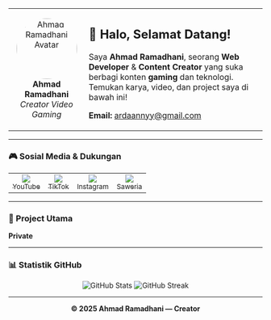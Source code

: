 <!-- README.md untuk profil Ahmad Ramadhani -->

<table align="center" width="100%">
  <tr>
    <td align="center" width="30%">
      <img src="https://avatars.githubusercontent.com/u/141151527?v=4" width="120" style="border-radius:50%;" alt="Ahmad Ramadhani Avatar">
      <br>
      <b>Ahmad Ramadhani</b>
      <br>
      <i>Creator Video Gaming</i>
    </td>
    <td width="70%">
      <h2>👋 Halo, Selamat Datang!</h2>
      <p>
        Saya <b>Ahmad Ramadhani</b>, seorang <b>Web Developer</b> & <b>Content Creator</b> yang suka berbagi konten <b>gaming</b> dan teknologi.<br>
        Temukan karya, video, dan project saya di bawah ini!
      </p>
      <p>
        <b>Email:</b> <a href="mailto:ardaannyy@gmail.com">ardaannyy@gmail.com</a>
      </p>
    </td>
  </tr>
</table>

---

### 🎮 Sosial Media & Dukungan

<table>
  <tr>
    <td align="center">
      <a href="https://www.youtube.com/channel/UC_HCI02Lu4sCLH2j7soRWQg">
        <img src="https://img.shields.io/badge/YouTube-FF0000?style=for-the-badge&logo=youtube&logoColor=white"><br>
        <sub>YouTube</sub>
      </a>
    </td>
    <td align="center">
      <a href="https://www.tiktok.com/@daannyy62">
        <img src="https://img.shields.io/badge/TikTok-000000?style=for-the-badge&logo=tiktok&logoColor=white"><br>
        <sub>TikTok</sub>
      </a>
    </td>
    <td align="center">
      <a href="https://www.instagram.com/ardaannyy/">
        <img src="https://img.shields.io/badge/Instagram-E4405F?style=for-the-badge&logo=instagram&logoColor=white"><br>
        <sub>Instagram</sub>
      </a>
    </td>
    <td align="center">
      <a href="https://saweria.co/danny62">
        <img src="https://img.shields.io/badge/Saweria-FFD700?style=for-the-badge&logo=buymeacoffee&logoColor=black"><br>
        <sub>Saweria</sub>
      </a>
    </td>
  </tr>
</table>

---

### 🛒 Project Utama

**Private**

---

### 📊 Statistik GitHub

<p align="center">
  <img src="https://github-readme-stats.vercel.app/api?username=ardannydev&show_icons=true&theme=gruvbox" alt="GitHub Stats" />
  <img src="https://github-readme-streak-stats.herokuapp.com/?user=ardannydev&theme=gruvbox" alt="GitHub Streak" />
</p>

---

<p align="center">
  <b>© 2025 Ahmad Ramadhani — Creator
